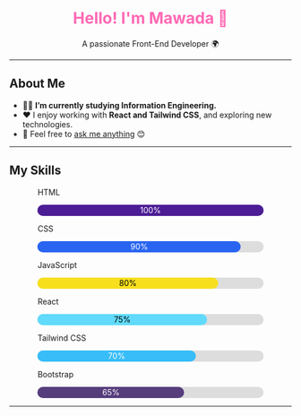 <h1 align="center" style="color: #FF69B4;">Hello! I'm Mawada 👋</h1>

<p align="center">
A passionate Front-End Developer 🌍
</p>

---

## About Me
- 👩‍💻 **I’m currently studying Information Engineering.**  
- ❤️ I enjoy working with **React and Tailwind CSS**, and exploring new technologies.  
- 💬 Feel free to [ask me anything](#) 😊  

---


## My Skills

<div style="width: 80%; margin: auto;">
  <p>HTML</p>
  <div style="background-color: #ddd; width: 100%; height: 20px; border-radius: 10px; margin-bottom: 10px;">
    <div style="background-color: #4c1d95; width: 100%; height: 100%; border-radius: 10px; text-align: center; line-height: 20px; color: white;">100%</div>
  </div>

  <p>CSS</p>
  <div style="background-color: #ddd; width: 100%; height: 20px; border-radius: 10px; margin-bottom: 10px;">
    <div style="background-color: #2965f1; width: 90%; height: 100%; border-radius: 10px; text-align: center; line-height: 20px; color: white;">90%</div>
  </div>

  <p>JavaScript</p>
  <div style="background-color: #ddd; width: 100%; height: 20px; border-radius: 10px; margin-bottom: 10px;">
    <div style="background-color: #f7df1e; width: 80%; height: 100%; border-radius: 10px; text-align: center; line-height: 20px; color: black;">80%</div>
  </div>

  <p>React</p>
  <div style="background-color: #ddd; width: 100%; height: 20px; border-radius: 10px; margin-bottom: 10px;">
    <div style="background-color: #61dafb; width: 75%; height: 100%; border-radius: 10px; text-align: center; line-height: 20px; color: black;">75%</div>
  </div>

  <p>Tailwind CSS</p>
  <div style="background-color: #ddd; width: 100%; height: 20px; border-radius: 10px; margin-bottom: 10px;">
    <div style="background-color: #38bdf8; width: 70%; height: 100%; border-radius: 10px; text-align: center; line-height: 20px; color: white;">70%</div>
  </div>

  <p>Bootstrap</p>
  <div style="background-color: #ddd; width: 100%; height: 20px; border-radius: 10px; margin-bottom: 10px;">
    <div style="background-color: #563d7c; width: 65%; height: 100%; border-radius: 10px; text-align: center; line-height: 20px; color: white;">65%</div>
  </div>


</div>

---
